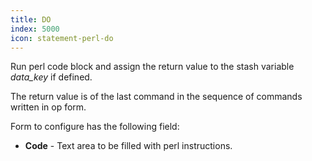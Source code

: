 ```yaml
---
title: DO
index: 5000
icon: statement-perl-do
---
```


Run perl code block and assign the return value to the stash variable *data_key* if defined.

The return value is of the last command in the sequence of commands written in op form.

Form to configure has the following field:

- **Code** - Text area to be filled with perl instructions.

